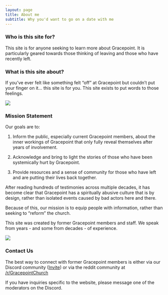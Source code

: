 ```yaml
---
layout: page
title: About me
subtitle: Why you'd want to go on a date with me
---
```


### Who is this site for?

This site is for anyone seeking to learn more about Gracepoint.
It is particularly geared towards those thinking of leaving and those who have recently left.

### What is this site about?

If you’ve ever felt like something felt “off” at Gracepoint but couldn’t put your finger on it… this site is for you. This site exists to put words to those feelings. 

![](https://i.imgur.com/hvMVWqh.jpg)

### Mission Statement

Our goals are to:

1. Inform the public, especially current Gracepoint members, about the inner workings of Gracepoint that only fully reveal themselves after years of involvement.

2. Acknowledge and bring to light the stories of those who have been systemically hurt by Gracepoint.

3. Provide resources and a sense of community for those who have left and are putting their lives back together.

After reading hundreds of testimonies across multiple decades, it has become clear that Gracepoint has a spiritually abusive culture that is by design, rather than isolated events caused by bad actors here and there.

Because of this, our mission is to equip people with information, rather than seeking to “reform” the church.

This site was created by former Gracepoint members and staff. We speak from years - and some from decades - of experience.

![](https://i.imgur.com/sYEhj4M.jpg)

### Contact Us

The best way to connect with former Gracepoint members is either via our Discord community ([Invite](https://discord.gg/shUNTVqKp8)) or via the reddit community at [/r/GracepointChurch](https://www.reddit.com/r/GracepointChurch/)

If you have inquiries specific to the website, please message one of the moderators on the Discord.

